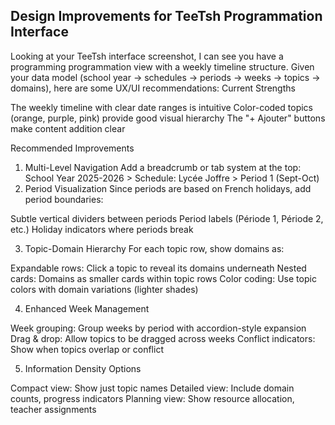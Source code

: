 ## Design Improvements for TeeTsh Programmation Interface

Looking at your TeeTsh interface screenshot, I can see you have a programming programmation view with a weekly timeline structure. Given your data model (school year → schedules → periods → weeks → topics → domains), here are some UX/UI recommendations:
Current Strengths

The weekly timeline with clear date ranges is intuitive
Color-coded topics (orange, purple, pink) provide good visual hierarchy
The "+ Ajouter" buttons make content addition clear

Recommended Improvements

1. Multi-Level Navigation
   Add a breadcrumb or tab system at the top:
   School Year 2025-2026 > Schedule: Lycée Joffre > Period 1 (Sept-Oct)
2. Period Visualization
   Since periods are based on French holidays, add period boundaries:

Subtle vertical dividers between periods
Period labels (Période 1, Période 2, etc.)
Holiday indicators where periods break

3. Topic-Domain Hierarchy
   For each topic row, show domains as:

Expandable rows: Click a topic to reveal its domains underneath
Nested cards: Domains as smaller cards within topic rows
Color coding: Use topic colors with domain variations (lighter shades)

4. Enhanced Week Management

Week grouping: Group weeks by period with accordion-style expansion
Drag & drop: Allow topics to be dragged across weeks
Conflict indicators: Show when topics overlap or conflict

5. Information Density Options

Compact view: Show just topic names
Detailed view: Include domain counts, progress indicators
Planning view: Show resource allocation, teacher assignments
